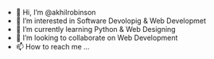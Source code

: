 - 👋 Hi, I’m @akhilrobinson
- 👀 I’m interested in Software Devolopig & Web Developmet
- 🌱 I’m currently learning Python & Web Designing
- 💞️ I’m looking to collaborate on Web Development
- 📫 How to reach me ...

<!---
akhilrobinson/akhilrobinson is a ✨ special ✨ repository because its `README.md` (this file) appears on your GitHub profile.
You can click the Preview link to take a look at your changes.
--->
